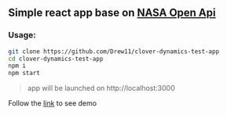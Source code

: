 ## Simple react app base on [NASA Open Api](https://api.nasa.gov/)

### Usage:

```sh
git clone https://github.com/Drew11/clover-dynamics-test-app
cd clover-dynamics-test-app
npm i
npm start 
```
>app will be launched on http://localhost:3000

Follow the [link](https://drew11.github.io/clover-dynamics-test-app/) to see demo
